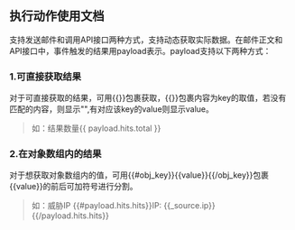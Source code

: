 ## 执行动作使用文档
支持发送邮件和调用API接口两种方式，支持动态获取实际数据。在邮件正文和API接口中，事件触发的结果用payload表示。payload支持以下两种方式：
### 1.可直接获取结果
对于可直接获取的结果，可用{{}}包裹获取，{{}}包裹内容为key的取值，若没有匹配的内容，则显示"",有对应该key的value则显示value。
> 如：结果数量{{ payload.hits.total }}
### 2.在对象数组内的结果
对于想获取对象数组内的值，可用{{#obj_key}}{{value}}{{/obj_key}}包裹{{value}}的前后可加符号进行分割。
> 如：威胁IP {{#payload.hits.hits}}IP: {{_source.ip}} {{/payload.hits.hits}}
